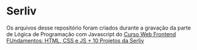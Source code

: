 # Serliv

Os arquivos desse repositório foram criados durante a gravação da parte de Lógica de Programação com Javascript do [Curso Web Frontend FUndamentos: HTML, CSS e JS + 10 Projetos da Serliv](https://serfrontend.com/cursos/web-fundamentos-html-css/aplicando-desconto.html?d=31&m=09) 
